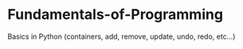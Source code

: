 # Fundamentals-of-Programming
Basics in Python (containers, add, remove, update, undo, redo, etc...)
